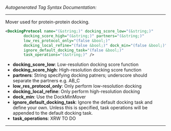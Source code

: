 <!-- THIS IS AN AUTOGENERATED FILE: Don't edit it directly, instead change the schema definition in the code itself. -->

_Autogenerated Tag Syntax Documentation:_

---
Mover used for protein-protein docking.

```xml
<DockingProtocol name="(&string;)" docking_score_low="(&string;)"
        docking_score_high="(&string;)" partners="(&string;)"
        low_res_protocol_only="(false &bool;)"
        docking_local_refine="(false &bool;)" dock_min="(false &bool;)"
        ignore_default_docking_task="(false &bool;)"
        task_operations="(&string;)" />
```

-   **docking_score_low**: Low-resolution docking score function
-   **docking_score_high**: High-resolution docking score function
-   **partners**: String specifying docking patners; underscore should separate the partners e.g. AB_C
-   **low_res_protocol_only**: Only perform low-resolution docking
-   **docking_local_refine**: Only perform high-resolution docking
-   **dock_min**: Use the DockMinMover
-   **ignore_default_docking_task**: Ignore the default docking task and define your own. Unless this is specified, task operations will be appended to the default docking task.
-   **task_operations**: XRW TO DO

---

